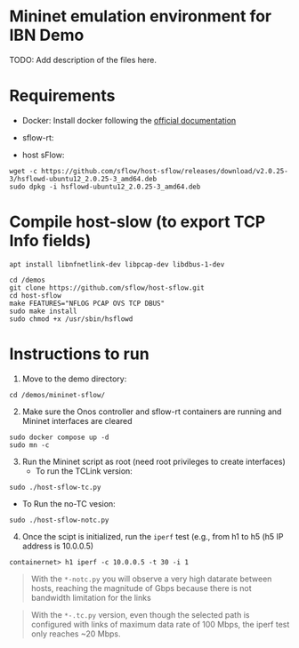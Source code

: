 # Mininet emulation environment for IBN Demo

TODO: Add description of the files here.

# Requirements

 - Docker: Install docker following the [official documentation](https://docs.docker.com/engine/install/ubuntu/)

 - sflow-rt:

 - host sFlow:
```
wget -c https://github.com/sflow/host-sflow/releases/download/v2.0.25-3/hsflowd-ubuntu12_2.0.25-3_amd64.deb
sudo dpkg -i hsflowd-ubuntu12_2.0.25-3_amd64.deb 
```

# Compile host-slow (to export TCP Info fields)

```
apt install libnfnetlink-dev libpcap-dev libdbus-1-dev

cd /demos
git clone https://github.com/sflow/host-sflow.git
cd host-sflow
make FEATURES="NFLOG PCAP OVS TCP DBUS"
sudo make install
sudo chmod +x /usr/sbin/hsflowd

```

# Instructions to run

1. Move to the demo directory:
```
cd /demos/mininet-sflow/
```

2. Make sure the Onos controller and sflow-rt containers are running and Mininet interfaces are cleared
```
sudo docker compose up -d
sudo mn -c
```

3. Run the Mininet script as root (need root privileges to create interfaces)
   - To run the TCLink version:
```
sudo ./host-sflow-tc.py
```
   - To Run the no-TC vesion:
```
sudo ./host-sflow-notc.py
```

4. Once the scipt is initialized, run the `iperf` test (e.g., from h1 to h5 (h5 IP address is 10.0.0.5)
```
containernet> h1 iperf -c 10.0.0.5 -t 30 -i 1
```
> With the `*-notc.py` you will observe a very high datarate between hosts, reaching the magnitude of Gbps 
> because there is not bandwidth limitation for the links

> With the `*-.tc.py` version, even though the selected path is configured with links of maximum data rate of
> 100 Mbps, the iperf test only reaches ~20 Mbps.
